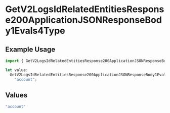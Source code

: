# GetV2LogsIdRelatedEntitiesResponse200ApplicationJSONResponseBody1Evals4Type

## Example Usage

```typescript
import { GetV2LogsIdRelatedEntitiesResponse200ApplicationJSONResponseBody1Evals4Type } from "orq-poc-typescript-multi-env-version/models/operations";

let value:
  GetV2LogsIdRelatedEntitiesResponse200ApplicationJSONResponseBody1Evals4Type =
    "account";
```

## Values

```typescript
"account"
```